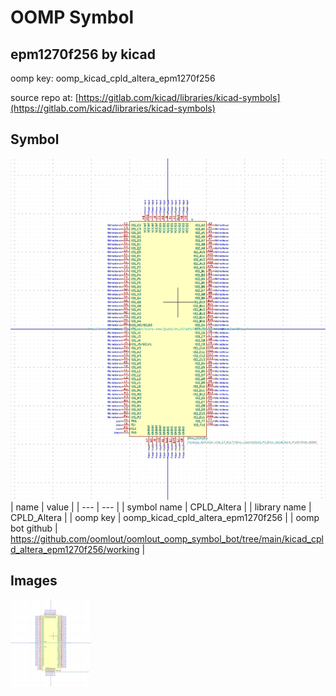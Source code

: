# OOMP Symbol  
## epm1270f256  by kicad  
  
oomp key: oomp_kicad_cpld_altera_epm1270f256  
  
source repo at: [https://gitlab.com/kicad/libraries/kicad-symbols](https://gitlab.com/kicad/libraries/kicad-symbols)  
## Symbol  
  
[![working.png](working_600.png)](working.png)  
| name | value | 
| --- | --- | 
| symbol name | CPLD_Altera | 
| library name | CPLD_Altera | 
| oomp key | oomp_kicad_cpld_altera_epm1270f256 | 
| oomp bot github | https://github.com/oomlout/oomlout_oomp_symbol_bot/tree/main/kicad_cpld_altera_epm1270f256/working | 
## Images  
  
[![working.png](working_140.png)](working.png)  
